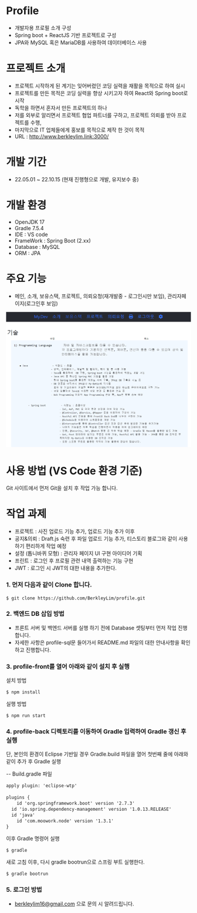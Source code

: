 # Profile
- 개발자용 프로필 소개 구성
- Spring boot + ReactJS 기반 프로젝트로 구성
- JPA와 MySQL 혹은 MariaDB를 사용하여 데이터베이스 사용

# 프로젝트 소개
- 프로젝트 시작하게 된 계기는 잊어버렸던 코딩 실력을 재활을 목적으로 하여 실시 
- 프로젝트를 만든 목적은 코딩 실력을 향상 시키고자 하여 React와 Spring boot로 시작
- 독학을 하면서 혼자서 만든 프로젝트의 하나
- 저를 외부로 알리면서 프로젝트 협업 파트너를 구하고, 프로젝트 의뢰를 받아 프로젝트를 수행, 
- 마지막으로 IT 업체들에게 홍보를 목적으로 제작 한 것이 목적
- URL : <link>http://www.berkleylim.link:3000/</link> 

# 개발 기간
- 22.05.01 ~ 22.10.15 (현재 진행형으로 개발, 유지보수 중)

# 개발 환경
- OpenJDK 17
- Gradle 7.5.4
- IDE : VS code
- FrameWork : Spring Boot (2.xx)
- Database : MySQL
- ORM : JPA

# 주요 기능
- 메인, 소개, 보유스택, 프로젝트, 의뢰요청(재개발중 - 로그인시만 보임), 관리자페이지(로그인후 보임)
<img src="./profile-front/public/image/readme/main.png">

# 사용 방법 (VS Code 환경 기준)
Git 사이트에서 먼저 Git을 설치 후 작업 가능 합니다.

# 작업 과제
- 프로젝트 : 사진 업로드 기능 추가, 업로드 기능 추가 이후 
- 공지&의뢰 : Draft.js 숙련 후 파일 업로드 기능 추가, 티스토리 블로그와 같이 사용하기 편리하게 작업 예정
- 설정 (톱니바퀴 모형) : 관리자 페이지 UI 구현 아이디어 기획
- 프린트 : 로그인 후 프로필 관련 내역 출력하는 기능 구현
- JWT : 로그인 시 JWT의 대한 내용을 추가한다.

### 1. 먼저 다음과 같이 Clone 합니다.
```
$ git clone https://github.com/BerkleyLim/profile.git
```


### 2. 백엔드 DB 삽입 방법
- 프론트 서버 및 백엔드 서버를 실행 하기 전에 Database 셋팅부터 먼저 작업 진행합니다.
- 자세한 사항은 profile-sql문 들어가서 README.md 파일의 대한 안내사항을 확인하고 진행합니다.

### 3. profile-front를 열어 아래와 같이 설치 후 실행

설치 방법
```
$ npm install
```

실행 방법
```
$ npm run start
```

### 4. profile-back 디렉토리를 이동하여 Gradle 입력하여 Gradle 갱신 후 실행
단, 본인의 환경이 Eclipse 기반일 경우 Gradle.build 파일을 열어 첫번째 줄에 아래와 같이 추가 후 Gradle 실행


-- Build.gradle 파일
```
apply plugin: 'eclipse-wtp'

plugins {
	id 'org.springframework.boot' version '2.7.3'
  id 'io.spring.dependency-management' version '1.0.13.RELEASE'
  id 'java'
	id 'com.moowork.node' version '1.3.1'
}
```

이후 Gradle 명령어 실행
```
$ gradle
```

새로 고침 이후, 다시 gradle bootrun으로 스프링 부트 실행한다.
```
$ gradle bootrun
```

### 5. 로그인 방법
- berkleylim16@gmail.com 으로 문의 시 알려드립니다.